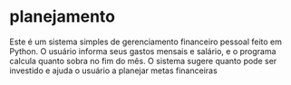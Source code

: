 # planejamento
Este é um sistema simples de gerenciamento financeiro pessoal feito em Python. O usuário informa seus gastos mensais e salário, e o programa calcula quanto sobra no fim do mês. O sistema sugere quanto pode ser investido e ajuda o usuário a planejar metas financeiras 
